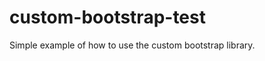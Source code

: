 custom-bootstrap-test
=====================

Simple example of how to use the custom bootstrap library.